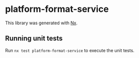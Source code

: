 # platform-format-service

This library was generated with [Nx](https://nx.dev).

## Running unit tests

Run `nx test platform-format-service` to execute the unit tests.
